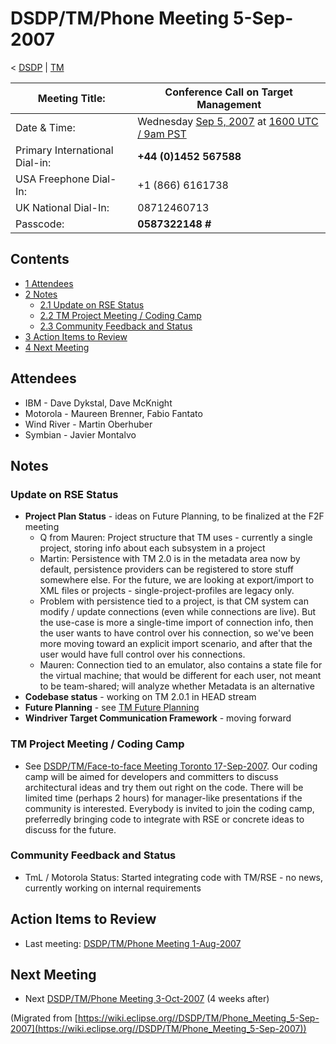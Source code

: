 

DSDP/TM/Phone Meeting 5-Sep-2007
================================

< [DSDP](/DSDP "DSDP")‎ | [TM](/DSDP/TM "DSDP/TM")

| Meeting Title: | **Conference Call on Target Management** |
| --- | --- |
| Date & Time: | Wednesday [Sep 5, 2007](/index.php?title=Sep_5,_2007&action=edit&redlink=1 "Sep 5, 2007 (page does not exist)") at [1600 UTC / 9am PST](http://www.timeanddate.com/worldclock/fixedtime.html?month=9&day=5&year=2007&hour=16&min=00&sec=0&p1=0) |
| Primary International Dial-in: | **+44 (0)1452 567588** |
| USA Freephone Dial-In: | +1 (866) 6161738 |
| UK National Dial-In: | 08712460713 |
| Passcode: | **0587322148 #** |

Contents
--------

*   [1 Attendees](#Attendees)
*   [2 Notes](#Notes)
    *   [2.1 Update on RSE Status](#Update-on-RSE-Status)
    *   [2.2 TM Project Meeting / Coding Camp](#TM-Project-Meeting-.2F-Coding-Camp)
    *   [2.3 Community Feedback and Status](#Community-Feedback-and-Status)
*   [3 Action Items to Review](#Action-Items-to-Review)
*   [4 Next Meeting](#Next-Meeting)

Attendees
---------

*   IBM - Dave Dykstal, Dave McKnight
*   Motorola - Maureen Brenner, Fabio Fantato
*   Wind River - Martin Oberhuber
*   Symbian - Javier Montalvo

Notes
-----

### Update on RSE Status

*   **Project Plan Status** \- ideas on Future Planning, to be finalized at the F2F meeting
    *   Q from Mauren: Project structure that TM uses - currently a single project, storing info about each subsystem in a project
    *   Martin: Persistence with TM 2.0 is in the metadata area now by default, persistence providers can be registered to store stuff somewhere else. For the future, we are looking at export/import to XML files or projects - single-project-profiles are legacy only.
    *   Problem with persistence tied to a project, is that CM system can modify / update connections (even while connections are live). But the use-case is more a single-time import of connection info, then the user wants to have control over his connection, so we've been more moving toward an explicit import scenario, and after that the user would have full control over his connections.
    *   Mauren: Connection tied to an emulator, also contains a state file for the virtual machine; that would be different for each user, not meant to be team-shared; will analyze whether Metadata is an alternative
*   **Codebase status** \- working on TM 2.0.1 in HEAD stream
*   **Future Planning** \- see [TM Future Planning](/TM_Future_Planning "TM Future Planning")
*   **Windriver Target Communication Framework** \- moving forward

### TM Project Meeting / Coding Camp

*   See [DSDP/TM/Face-to-face Meeting Toronto 17-Sep-2007](/DSDP/TM/Face-to-face_Meeting_Toronto_17-Sep-2007 "DSDP/TM/Face-to-face Meeting Toronto 17-Sep-2007"). Our coding camp will be aimed for developers and committers to discuss architectural ideas and try them out right on the code. There will be limited time (perhaps 2 hours) for manager-like presentations if the community is interested. Everybody is invited to join the coding camp, preferredly bringing code to integrate with RSE or concrete ideas to discuss for the future.

### Community Feedback and Status

*   TmL / Motorola Status: Started integrating code with TM/RSE - no news, currently working on internal requirements

Action Items to Review
----------------------

*   Last meeting: [DSDP/TM/Phone Meeting 1-Aug-2007](/DSDP/TM/Phone_Meeting_1-Aug-2007 "DSDP/TM/Phone Meeting 1-Aug-2007")

Next Meeting
------------

*   Next [DSDP/TM/Phone Meeting 3-Oct-2007](/DSDP/TM/Phone_Meeting_3-Oct-2007 "DSDP/TM/Phone Meeting 3-Oct-2007") (4 weeks after)


(Migrated from [https://wiki.eclipse.org//DSDP/TM/Phone_Meeting_5-Sep-2007](https://wiki.eclipse.org//DSDP/TM/Phone_Meeting_5-Sep-2007))